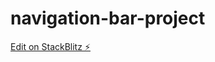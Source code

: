 # navigation-bar-project

[Edit on StackBlitz ⚡️](https://stackblitz.com/edit/navigation-bar-project)